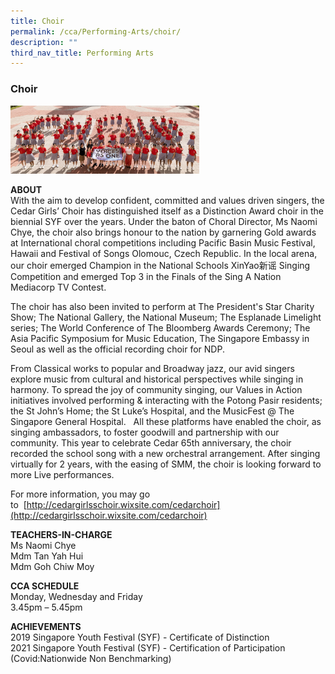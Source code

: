 ```yaml
---
title: Choir
permalink: /cca/Performing-Arts/choir/
description: ""
third_nav_title: Performing Arts
---
```

### Choir

<img src="/images/pa1.png" style="width:60%">

**ABOUT**  <br>
With the aim to develop confident, committed and values driven singers, the Cedar Girls’ Choir has distinguished itself as a Distinction Award choir in the biennial SYF over the years. Under the baton of Choral Director, Ms Naomi Chye, the choir also brings honour to the nation by garnering Gold awards at International choral competitions including Pacific Basin Music Festival, Hawaii and Festival of Songs Olomouc, Czech Republic. In the local arena, our choir emerged Champion in the National Schools XinYao新谣 Singing Competition and emerged Top 3 in the Finals of the Sing A Nation Mediacorp TV Contest. 

The choir has also been invited to perform at The President's Star Charity Show; The National Gallery, the National Museum; The Esplanade Limelight series; The World Conference of The Bloomberg Awards Ceremony; The Asia Pacific Symposium for Music Education, The Singapore Embassy in Seoul as well as the official recording choir for NDP. 

  

From Classical works to popular and Broadway jazz, our avid singers explore music from cultural and historical perspectives while singing in harmony. To spread the joy of community singing, our Values in Action initiatives involved performing & interacting with the Potong Pasir residents; the St John’s Home; the St Luke’s Hospital, and the MusicFest @ The Singapore General Hospital.   All these platforms have enabled the choir, as singing ambassadors, to foster goodwill and partnership with our community. This year to celebrate Cedar 65th anniversary, the choir recorded the school song with a new orchestral arrangement. After singing virtually for 2 years, with the easing of SMM, the choir is looking forward to more Live performances. 

  

For more information, you may go to  [http://cedargirlsschoir.wixsite.com/cedarchoir](http://cedargirlsschoir.wixsite.com/cedarchoir)

  

**TEACHERS-IN-CHARGE**<br>
Ms Naomi Chye<br>
Mdm Tan Yah Hui<br>
Mdm Goh Chiw Moy

  

**CCA SCHEDULE**<br>
Monday, Wednesday and Friday <br>
3.45pm – 5.45pm 

  

**ACHIEVEMENTS**<br>
2019 Singapore Youth Festival (SYF) - Certificate of Distinction<br>
2021 Singapore Youth Festival (SYF) - Certification of Participation <br>(Covid:Nationwide Non Benchmarking)